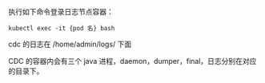 执行如下命令登录日志节点容器：

```shell
kubectl exec -it {pod 名} bash
```

cdc 的日志在 /home/admin/logs/ 下面

CDC 的容器内会有三个 java 进程，daemon，dumper，final，日志分别在对应的目录下。

